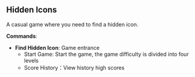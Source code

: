 ## Hidden Icons

A casual game where you need to find a hidden icon.

**Commands**:

- **Find Hidden Icon**: Game entrance
  - Start Game: Start the game, the game difficulty is divided into four levels
  - Score History：View history high scores
